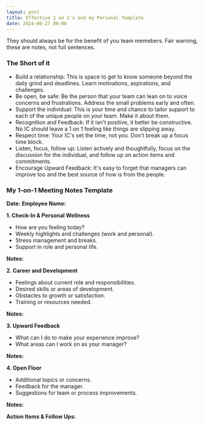 ```yaml
---
layout: post
title: Effective 1 on 1's and my Personal Template
date: 2024-06-27 06:00
---
```


They should always be for the benefit of you team memebers. Fair warning, these are notes, not full sentences.

### The Short of it

- Build a relationship: This is space to get to know someone beyond the daily grind and deadlines. Learn motivations, aspirations, and challenges.
- Be open, be safe: Be the person that your team can lean on to voice concerns and frustrations. Address the small problems early and often.
- Support the individual: This is your time and chance to tailor support to each of the unique people on your team. Make it about them.
- Recognition and Feedback: If it isn't positive, it better be constructive. No IC should leave a 1 on 1 feeling like things are slipping away.
- Respect time: Your IC's set the time, not you. Don't break up a focus time block.
- Listen, focus, follow up: Listen actively and thoughtfully, focus on the discussion for the individual, and follow up on action items and commitments.
- Encourage Upward Feedback: It's easy to forget that managers can improve too and the best source of how is from the people.


### My 1-on-1 Meeting Notes Template

**Date:** 
**Employee Name:** 

**1. Check-In & Personal Wellness**
- How are you feeling today?
- Weekly highlights and challenges (work and personal).
- Stress management and breaks.
- Support in role and personal life.

**Notes:**

**2. Career and Development**
- Feelings about current role and responsibilities.
- Desired skills or areas of development.
- Obstacles to growth or satisfaction.
- Training or resources needed.

**Notes:**

**3. Upward Feedback**
- What can I do to make your experience improve?
- What areas can I work on as your manager?

**Notes:**

**4. Open Floor**
- Additional topics or concerns.
- Feedback for the manager.
- Suggestions for team or process improvements.

**Notes:**

**Action Items & Follow Ups:**
